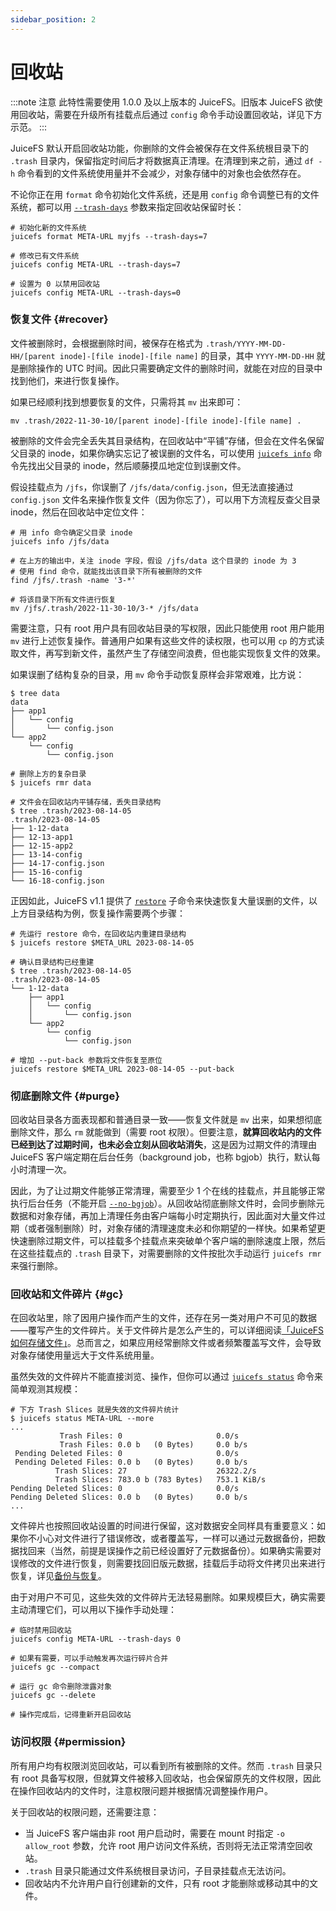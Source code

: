 ```yaml
---
sidebar_position: 2
---
```


# 回收站

:::note 注意
此特性需要使用 1.0.0 及以上版本的 JuiceFS。旧版本 JuiceFS 欲使用回收站，需要在升级所有挂载点后通过 `config` 命令手动设置回收站，详见下方示范。
:::

JuiceFS 默认开启回收站功能，你删除的文件会被保存在文件系统根目录下的 `.trash` 目录内，保留指定时间后才将数据真正清理。在清理到来之前，通过 `df -h` 命令看到的文件系统使用量并不会减少，对象存储中的对象也会依然存在。

不论你正在用 `format` 命令初始化文件系统，还是用 `config` 命令调整已有的文件系统，都可以用 [`--trash-days`](../reference/command_reference.md#format) 参数来指定回收站保留时长：

```shell
# 初始化新的文件系统
juicefs format META-URL myjfs --trash-days=7

# 修改已有文件系统
juicefs config META-URL --trash-days=7

# 设置为 0 以禁用回收站
juicefs config META-URL --trash-days=0
```

### 恢复文件 {#recover}

文件被删除时，会根据删除时间，被保存在格式为 `.trash/YYYY-MM-DD-HH/[parent inode]-[file inode]-[file name]` 的目录，其中 `YYYY-MM-DD-HH` 就是删除操作的 UTC 时间。因此只需要确定文件的删除时间，就能在对应的目录中找到他们，来进行恢复操作。

如果已经顺利找到想要恢复的文件，只需将其 `mv` 出来即可：

```shells
mv .trash/2022-11-30-10/[parent inode]-[file inode]-[file name] .
```

被删除的文件会完全丢失其目录结构，在回收站中“平铺”存储，但会在文件名保留父目录的 inode，如果你确实忘记了被误删的文件名，可以使用 [`juicefs info`](../reference/command_reference.md#info) 命令先找出父目录的 inode，然后顺藤摸瓜地定位到误删文件。

假设挂载点为 `/jfs`，你误删了 `/jfs/data/config.json`，但无法直接通过 `config.json` 文件名来操作恢复文件（因为你忘了），可以用下方流程反查父目录 inode，然后在回收站中定位文件：

```shell
# 用 info 命令确定父目录 inode
juicefs info /jfs/data

# 在上方的输出中，关注 inode 字段，假设 /jfs/data 这个目录的 inode 为 3
# 使用 find 命令，就能找出该目录下所有被删除的文件
find /jfs/.trash -name '3-*'

# 将该目录下所有文件进行恢复
mv /jfs/.trash/2022-11-30-10/3-* /jfs/data
```

需要注意，只有 root 用户具有回收站目录的写权限，因此只能使用 root 用户能用 `mv` 进行上述恢复操作。普通用户如果有这些文件的读权限，也可以用 `cp` 的方式读取文件，再写到新文件，虽然产生了存储空间浪费，但也能实现恢复文件的效果。

如果误删了结构复杂的目录，用 `mv` 命令手动恢复原样会非常艰难，比方说：

```shell
$ tree data
data
├── app1
│   └── config
│       └── config.json
└── app2
    └── config
        └── config.json

# 删除上方的复杂目录
$ juicefs rmr data

# 文件会在回收站内平铺存储，丢失目录结构
$ tree .trash/2023-08-14-05
.trash/2023-08-14-05
├── 1-12-data
├── 12-13-app1
├── 12-15-app2
├── 13-14-config
├── 14-17-config.json
├── 15-16-config
└── 16-18-config.json
```

正因如此，JuiceFS v1.1 提供了 [`restore`](../reference/command_reference.md#restore) 子命令来快速恢复大量误删的文件，以上方目录结构为例，恢复操作需要两个步骤：

```shell
# 先运行 restore 命令，在回收站内重建目录结构
$ juicefs restore $META_URL 2023-08-14-05

# 确认目录结构已经重建
$ tree .trash/2023-08-14-05
.trash/2023-08-14-05
└── 1-12-data
    ├── app1
    │   └── config
    │       └── config.json
    └── app2
        └── config
            └── config.json

# 增加 --put-back 参数将文件恢复至原位
juicefs restore $META_URL 2023-08-14-05 --put-back
```

### 彻底删除文件 {#purge}

回收站目录各方面表现都和普通目录一致——恢复文件就是 `mv` 出来，如果想彻底删除文件，那么 `rm` 就能做到（需要 root 权限）。但要注意，**就算回收站内的文件已经到达了过期时间，也未必会立刻从回收站消失**，这是因为过期文件的清理由 JuiceFS 客户端定期在后台任务（background job，也称 bgjob）执行，默认每小时清理一次。

因此，为了让过期文件能够正常清理，需要至少 1 个在线的挂载点，并且能够正常执行后台任务（不能开启 [`--no-bgjob`](../reference/command_reference.md#mount)）。从回收站彻底删除文件时，会同步删除元数据和对象存储，再加上清理任务由客户端每小时定期执行，因此面对大量文件过期（或者强制删除）时，对象存储的清理速度未必和你期望的一样快。如果希望更快速删除过期文件，可以挂载多个挂载点来突破单个客户端的删除速度上限，然后在这些挂载点的 `.trash` 目录下，对需要删除的文件按批次手动运行 `juicefs rmr` 来强行删除。


### 回收站和文件碎片 {#gc}

在回收站里，除了因用户操作而产生的文件，还存在另一类对用户不可见的数据——覆写产生的文件碎片。关于文件碎片是怎么产生的，可以详细阅读[「JuiceFS 如何存储文件」](../introduction/architecture.md#how-juicefs-store-files)。总而言之，如果应用经常删除文件或者频繁覆盖写文件，会导致对象存储使用量远大于文件系统用量。

虽然失效的文件碎片不能直接浏览、操作，但你可以通过 [`juicefs status`](../reference/command_reference.md#status) 命令来简单观测其规模：

```shell
# 下方 Trash Slices 就是失效的文件碎片统计
$ juicefs status META-URL --more
...
           Trash Files: 0                     0.0/s
           Trash Files: 0.0 b   (0 Bytes)     0.0 b/s
 Pending Deleted Files: 0                     0.0/s
 Pending Deleted Files: 0.0 b   (0 Bytes)     0.0 b/s
          Trash Slices: 27                    26322.2/s
          Trash Slices: 783.0 b (783 Bytes)   753.1 KiB/s
Pending Deleted Slices: 0                     0.0/s
Pending Deleted Slices: 0.0 b   (0 Bytes)     0.0 b/s
...
```

文件碎片也按照回收站设置的时间进行保留，这对数据安全同样具有重要意义：如果你不小心对文件进行了错误修改，或者覆盖写，一样可以通过元数据备份，把数据找回来（当然，前提是误操作之前已经设置好了元数据备份）。如果确实需要对误修改的文件进行恢复，则需要找回旧版元数据，挂载后手动将文件拷贝出来进行恢复，详见[备份与恢复](../administration/metadata_dump_load.md)。

由于对用户不可见，这些失效的文件碎片无法轻易删除。如果规模巨大，确实需要主动清理它们，可以用以下操作手动处理：

```shell
# 临时禁用回收站
juicefs config META-URL --trash-days 0

# 如果有需要，可以手动触发再次运行碎片合并
juicefs gc --compact

# 运行 gc 命令删除泄露对象
juicefs gc --delete

# 操作完成后，记得重新开启回收站
```

### 访问权限 {#permission}

所有用户均有权限浏览回收站，可以看到所有被删除的文件。然而 `.trash` 目录只有 root 具备写权限，但就算文件被移入回收站，也会保留原先的文件权限，因此在操作回收站内的文件时，注意权限问题并根据情况调整操作用户。

关于回收站的权限问题，还需要注意：

* 当 JuiceFS 客户端由非 root 用户启动时，需要在 mount 时指定 `-o allow_root` 参数，允许 root 用户访问文件系统，否则将无法正常清空回收站。
* `.trash` 目录只能通过文件系统根目录访问，子目录挂载点无法访问。
* 回收站内不允许用户自行创建新的文件，只有 root 才能删除或移动其中的文件。
